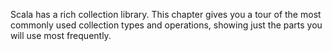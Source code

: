 Scala has a rich collection library. This chapter gives you a tour of the most
commonly used collection types and operations, showing just the parts you
will use most frequently.
